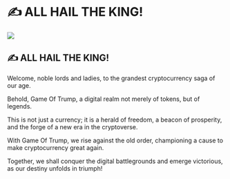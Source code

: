 # ✍️ ALL HAIL THE KING!

![](https://github.com/GameOfTrump/solmemecoin/assets/174032054/dcb005d5-976f-4a8d-9188-7e46102f0edc)

## ✍️ ALL HAIL THE KING!

Welcome, noble lords and ladies, to the grandest cryptocurrency saga of our age.

Behold, Game Of Trump, a digital realm not merely of tokens, but of legends.

This is not just a currency; it is a herald of freedom, a beacon of prosperity, and the forge of a new era in the cryptoverse.

With Game Of Trump, we rise against the old order, championing a cause to make cryptocurrency great again.

Together, we shall conquer the digital battlegrounds and emerge victorious, as our destiny unfolds in triumph!
